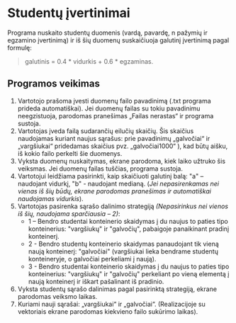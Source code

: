 # Studentų įvertinimai

Programa nuskaito studentų duomenis (vardą, pavardę, n pažymių ir egzamino įvertinimą) ir iš šių duomenų suskaičiuoja galutinį įvertinimą pagal formulę:
> galutinis = 0.4 * vidurkis + 0.6 * egzaminas.

## Programos veikimas
1. Vartotojo prašoma įvesti duomenų failo pavadinimą (.txt programa prideda automatiškai). Jei duomenų failas su tokiu pavadinimu neegzistuoja, parodomas pranešimas „Failas nerastas“ ir programa sustoja.
2. Vartotojas įveda failą sudarančių eilučių skaičių. Šis skaičius naudojamas kuriant naujus sąrašus: prie pavadinimų „galvočiai“ ir „vargšiukai“ pridedamas skaičius  pvz. „galvočiai1000“ ), kad būtų aišku, iš kokio failo perkelti šie duomenys.
3. Vyksta duomenų nuskaitymas, ekrane parodoma, kiek laiko užtruko šis veiksmas. Jei duomenų failas tuščias, programa sustoja.
4. Vartotojui leidžiama pasirinkti, kaip skaičiuoti galutinį balą: "a" – naudojant vidurkį, "b" - naudojant medianą. (*Jei nepasirenkamas nei vienas iš šių būdų, ekrane parodomas pranešimas ir automatiškai naudojamas vidurkis*). 
5. Vartotojas pasirenka sąrašo dalinimo strategiją *(Nepasirinkus nei vienos iš šių, naudojama sparčiausia – 2)*:
   * 1 – Bendro studentai konteinerio skaidymas į du naujus to paties tipo konteinerius: "vargšiukų" ir "galvočių", pabaigoje panaikinant pradinį konteinerį.
   * 2 - Bendro studentų konteinerio skaidymas panaudojant tik vieną naują konteinerį: "galvočiai" (vargšiukai lieka bendrame studentų konteineryje, o galvočiai perkeliami į naują).
   * 3 - Bendro studentai konteinerio skaidymas į du naujus to paties tipo konteinerius: "vargšiukų" ir "galvočių" perkeliant po vieną elementą į naują konteinerį ir iškart pašalinant iš pradinio.
6. Vyksta studentų sąrašo dalinimas pagal pasirinktą strategiją, ekrane parodomas veiksmo laikas.
7. Kuriami nauji sąrašai: „vargšiukai“ ir „galvočiai“. (Realizacijoje su vektoriais ekrane parodomas kiekvieno failo sukūrimo laikas).
